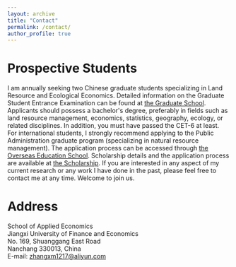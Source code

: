 ```yaml
---
layout: archive
title: "Contact"
permalink: /contact/
author_profile: true
---
```

# Prospective Students

I am annually seeking two Chinese graduate students specializing in Land Resource and Ecological Economics. Detailed information on the Graduate Student Entrance Examination can be found at [the Graduate School](http://grs.jxufe.edu.cn/news-show-3785.html). Applicants should possess a bachelor's degree, preferably in fields such as land resource management, economics, statistics, geography, ecology, or related disciplines. In addition, you must have passed the CET-6 at least. For international students, I strongly recommend applying to the Public Administration graduate program (specializing in natural resource management). The application process can be accessed through [the Overseas Education School](http://oesenglish.jxufe.edu.cn/). Scholarship details and the application process are available at [the Scholarship](http://oes.jxufe.edu.cn/news-list-jiangsxuehjinx.html). If you are interested in any aspect of my current research or any work I have done in the past, please feel free to contact me at any time. Welcome to join us.

# Address

School of Applied Economics  
Jiangxi University of Finance and Economics  
No. 169, Shuanggang East Road  
Nanchang 330013, China  
E-mail: zhangxm1217@aliyun.com
